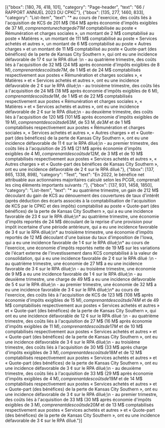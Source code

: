 [{"bbox": [180, 76, 418, 101], "category": "Page-header", "text": "66 / RAPPORT ANNUEL 2023 DU CPKC"}, {"bbox": [135, 277, 1460, 833], "category": "List-item", "text": "* au cours de l'exercice, des coûts liés à l'acquisition de KCS de 201 M$ (164 M$ après économie d'impôts exigibles de 37 M$), comprenant une charge de 71 M$ comptabilisée au poste « Rémunération et charges sociales », un montant de 2 M$ comptabilisé au poste « Matières », un montant de 111 M$ comptabilisé au poste « Services achetés et autres », un montant de 6 M$ comptabilisé au poste « Autres charges » et un montant de 11 M$ comptabilisé au poste « Quote-part (des bénéfices) de la perte de Kansas City Southern », qui ont eu une incidence défavorable de 17 ¢ sur le RPA dilué :\n  - au quatrième trimestre, des coûts liés à l'acquisition de 32 M$ (24 M$ après économie d'impôts exigibles de 8 M$), comprenant des coûts de 7 M$, de 1 M$ et de 24 M$ comptabilisés respectivement aux postes « Rémunération et charges sociales », « Matières » et « Services achetés et autres », ont eu une incidence défavorable de 2 ¢ sur le RPA dilué;\n  - au troisième trimestre, des coûts liés à l'acquisition de 24 M$ (18 M$ après économie d'impôts exigibles de 6 M$), comprenant des coûts de 1 M$, de 1 M$ et de 22 M$ comptabilisés respectivement aux postes « Rémunération et charges sociales », « Matières » et « Services achetés et autres », ont eu une incidence défavorable de 2 ¢ sur le RPA dilué;\n  - au deuxième trimestre, des coûts liés à l'acquisition de 120 M$ (101 M$ après économie d'impôts exigibles de 19 M$), comprenant des coûts de 63 M$, de 53 M$, de 3 M$ et de 1 M$ comptabilisés respectivement aux postes « Rémunération et charges sociales », « Services achetés et autres », « Autres charges » et « Quote-part (des bénéfices) de la perte de Kansas City Southern », ont eu une incidence défavorable de 11 ¢ sur le RPA dilué;\n  - au premier trimestre, des coûts liés à l'acquisition de 25 M$ (21 M$ après économie d'impôts exigibles de 4 M$), comprenant des coûts de 12 M$, de 3 M$ et de 10 M$ comptabilisés respectivement aux postes « Services achetés et autres », « Autres charges » et « Quote-part des bénéfices de Kansas City Southern », ont eu une incidence défavorable de 2 ¢ sur le RPA dilué."}, {"bbox": [137, 865, 1338, 898], "category": "Text", "text": "En 2022, le bénéfice net attribuable aux actionnaires majoritaires calculé selon les PCGR, comprenait les cinq éléments importants suivants :"}, {"bbox": [137, 931, 1458, 1850], "category": "List-item", "text": "* au quatrième trimestre, un gain de 212 M$ découlant du gain de KCS au dénouement des couvertures de taux d'intérêt (après déduction des écarts associés à la comptabilisation de l'acquisition de KCS par le CPKC et des impôts) comptabilisé au poste « Quote-part (des bénéfices) de la perte de Kansas City Southern », qui a eu une incidence favorable de 23 ¢ sur le RPA dilué;\n* au quatrième trimestre, une économie d'impôts reportés de 24 M$ découlant de la reprise d'une provision pour impôt incertaine d'une période antérieure, qui a eu une incidence favorable de 3 ¢ sur le RPA dilué;\n* au troisième trimestre, une économie d'impôts reportés de 12 M$ découlant d'une baisse du taux d'imposition de l'Iowa, qui a eu une incidence favorable de 1 ¢ sur le RPA dilué;\n* au cours de l'exercice, une économie d'impôts reportés nette de 19 M$ sur les variations de l'écart externe de l'investissement dans KCS comptabilisé à la valeur de consolidation, qui a eu une incidence favorable de 2 ¢ sur le RPA dilué :\n  - au quatrième trimestre, une économie de 27 M$ a eu une incidence favorable de 3 ¢ sur le RPA dilué;\n  - au troisième trimestre, une économie de 9 M$ a eu une incidence favorable de 1 ¢ sur le RPA dilué;\n  - au deuxième trimestre, une charge de 49 M$ a eu une incidence défavorable de 5 ¢ sur le RPA dilué;\n  - au premier trimestre, une économie de 32 M$ a eu une incidence favorable de 3 ¢ sur le RPA dilué;\n* au cours de l'exercice, des coûts liés à l'acquisition de KCS de 123 M$ (108 M$ après économie d'impôts exigibles de 15 M$), comprenant des coûts de 74 M$ et de 49 M$ comptabilisés respectivement aux postes « Services achetés et autres » et « Quote-part (des bénéfices) de la perte de Kansas City Southern », qui ont eu une incidence défavorable de 12 ¢ sur le RPA dilué :\n  - au quatrième trimestre, des coûts liés à l'acquisition de 27 M$ (16 M$ après économie d'impôts exigibles de 11 M$), comprenant des coûts de 17 M$ et de 10 M$ comptabilisés respectivement aux postes « Services achetés et autres » et « Quote-part (des bénéfices) de la perte de Kansas City Southern », ont eu une incidence défavorable de 3 ¢ sur le RPA dilué;\n  - au troisième trimestre, des coûts liés à l'acquisition de 30 M$ (33 M$ après charge d'impôts exigibles de 3 M$), comprenant des coûts de 18 M$ et de 12 M$ comptabilisés respectivement aux postes « Services achetés et autres » et « Quote-part (des bénéfices) de la perte de Kansas City Southern », ont eu une incidence défavorable de 3 ¢ sur le RPA dilué;\n  - au deuxième trimestre, des coûts liés à l'acquisition de 33 M$ (29 M$ après économie d'impôts exigibles de 4 M$), comprenant des coûts de 19 M$ et de 14 M$ comptabilisés respectivement aux postes « Services achetés et autres » et « Quote-part (des bénéfices) de la perte de Kansas City Southern », ont eu une incidence défavorable de 3 ¢ sur le RPA dilué;\n  - au premier trimestre, des coûts liés à l'acquisition de 33 M$ (30 M$ après économie d'impôts exigibles de 3 M$), comprenant des coûts de 20 M$ et de 13 M$ comptabilisés respectivement aux postes « Services achetés et autres » et « Quote-part (des bénéfices) de la perte de Kansas City Southern », ont eu une incidence défavorable de 3 ¢ sur le RPA dilué."}]